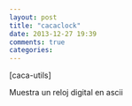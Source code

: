 ```yaml
---
layout: post
title: "cacaclock"
date: 2013-12-27 19:39
comments: true
categories: 
---
```

[caca-utils]

Muestra un reloj digital en ascii

